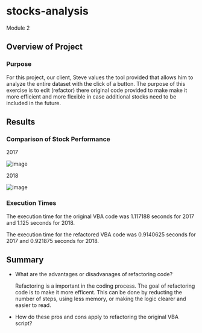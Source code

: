 # stocks-analysis
Module 2

## Overview of Project

### Purpose
  For this project, our client, Steve values the tool provided that allows him to analyze the entire dataset with the click of a button. The purpose of this exercise is to edit (refactor) there original code provided to make make it more efficient and more flexible in case additional stocks need to be included in the future.

## Results

### Comparison of Stock Performance
2017

![image](https://user-images.githubusercontent.com/103475613/164956387-db27687c-b825-41f5-b850-c67eb170d392.png)

2018

 ![image](https://user-images.githubusercontent.com/103475613/164956398-cfa38927-90bd-4d26-ab39-9fb1ab2a926e.png)

### Execution Times
The execution time for the original VBA code was 1.117188 seconds for 2017 and 1.125 seconds for 2018.

The execution time for the refactored VBA code was 0.9140625 seconds for 2017 and 0.921875 seconds for 2018.

## Summary

- What are the advantages or disadvanages of refactoring code?

  Refactoring is a important in the coding process. The goal of refactoring code is to make it more efficent. This can be done by reducting the number of steps, using less memory, or making the logic clearer and easier to read. 

- How do these pros and cons apply to refactoring the original VBA script?

 

 
